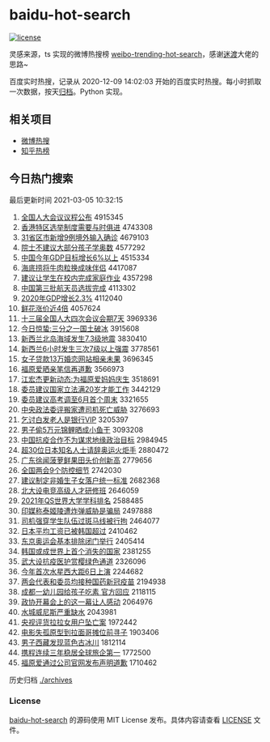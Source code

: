 # baidu-hot-search

[![license](https://img.shields.io/github/license/Arrackisarookie/baidu-hot-search)](https://github.com/Arrackisarookie/baidu-hot-search/blob/master/LICENSE)

灵感来源，ts 实现的微博热搜榜 [weibo-trending-hot-search](https://github.com/justjavac/weibo-trending-hot-search)，感谢[迷渡](https://github.com/justjavac)大佬的思路~

百度实时热搜，记录从 2020-12-09 14:02:03 开始的百度实时热搜。每小时抓取一次数据，按天[归档](./archives)。Python 实现。

## 相关项目
+ [微博热搜](https://github.com/Arrackisarookie/weibo-hot-search)
+ [知乎热榜](https://github.com/Arrackisarookie/zhihu-top-search)

## 今日热门搜索

<!-- Rank Begin -->

最后更新时间 2021-03-05 10:32:15

1. [全国人大会议议程公布](http://www.baidu.com/baidu?cl=3&tn=SE_baiduhomet8_jmjb7mjw&rsv_dl=fyb_top&fr=top1000&wd=%C8%AB%B9%FA%C8%CB%B4%F3%BB%E1%D2%E9%D2%E9%B3%CC%B9%AB%B2%BC) 4915345
1. [香港特区选举制度需要与时俱进](http://www.baidu.com/baidu?cl=3&tn=SE_baiduhomet8_jmjb7mjw&rsv_dl=fyb_top&fr=top1000&wd=%CF%E3%B8%DB%CC%D8%C7%F8%D1%A1%BE%D9%D6%C6%B6%C8%D0%E8%D2%AA%D3%EB%CA%B1%BE%E3%BD%F8) 4743308
1. [31省区市新增9例境外输入确诊](http://www.baidu.com/baidu?cl=3&tn=SE_baiduhomet8_jmjb7mjw&rsv_dl=fyb_top&fr=top1000&wd=31%CA%A1%C7%F8%CA%D0%D0%C2%D4%F69%C0%FD%BE%B3%CD%E2%CA%E4%C8%EB%C8%B7%D5%EF) 4679103
1. [院士不建议大部分孩子学奥数](http://www.baidu.com/baidu?cl=3&tn=SE_baiduhomet8_jmjb7mjw&rsv_dl=fyb_top&fr=top1000&wd=%D4%BA%CA%BF%B2%BB%BD%A8%D2%E9%B4%F3%B2%BF%B7%D6%BA%A2%D7%D3%D1%A7%B0%C2%CA%FD) 4577292
1. [中国今年GDP目标增长6%以上](http://www.baidu.com/baidu?cl=3&tn=SE_baiduhomet8_jmjb7mjw&rsv_dl=fyb_top&fr=top1000&wd=%D6%D0%B9%FA%BD%F1%C4%EAGDP%C4%BF%B1%EA%D4%F6%B3%A46%25%D2%D4%C9%CF) 4515334
1. [海底捞将牛肉粒换成味伴侣](http://www.baidu.com/baidu?cl=3&tn=SE_baiduhomet8_jmjb7mjw&rsv_dl=fyb_top&fr=top1000&wd=%BA%A3%B5%D7%C0%CC%BD%AB%C5%A3%C8%E2%C1%A3%BB%BB%B3%C9%CE%B6%B0%E9%C2%C2) 4417087
1. [建议让学生在校内完成家庭作业](http://www.baidu.com/baidu?cl=3&tn=SE_baiduhomet8_jmjb7mjw&rsv_dl=fyb_top&fr=top1000&wd=%BD%A8%D2%E9%C8%C3%D1%A7%C9%FA%D4%DA%D0%A3%C4%DA%CD%EA%B3%C9%BC%D2%CD%A5%D7%F7%D2%B5) 4357298
1. [中国第三批航天员选拔完成](http://www.baidu.com/baidu?cl=3&tn=SE_baiduhomet8_jmjb7mjw&rsv_dl=fyb_top&fr=top1000&wd=%D6%D0%B9%FA%B5%DA%C8%FD%C5%FA%BA%BD%CC%EC%D4%B1%D1%A1%B0%CE%CD%EA%B3%C9) 4113302
1. [2020年GDP增长2.3%](http://www.baidu.com/baidu?cl=3&tn=SE_baiduhomet8_jmjb7mjw&rsv_dl=fyb_top&fr=top1000&wd=2020%C4%EAGDP%D4%F6%B3%A42.3%25) 4112040
1. [鲜花涨价近4倍](http://www.baidu.com/baidu?cl=3&tn=SE_baiduhomet8_jmjb7mjw&rsv_dl=fyb_top&fr=top1000&wd=%CF%CA%BB%A8%D5%C7%BC%DB%BD%FC4%B1%B6) 4057624
1. [十三届全国人大四次会议会期7天](http://www.baidu.com/baidu?cl=3&tn=SE_baiduhomet8_jmjb7mjw&rsv_dl=fyb_top&fr=top1000&wd=%CA%AE%C8%FD%BD%EC%C8%AB%B9%FA%C8%CB%B4%F3%CB%C4%B4%CE%BB%E1%D2%E9%BB%E1%C6%DA7%CC%EC) 3969336
1. [今日惊蛰:三分之一国土破冰](http://www.baidu.com/baidu?cl=3&tn=SE_baiduhomet8_jmjb7mjw&rsv_dl=fyb_top&fr=top1000&wd=%BD%F1%C8%D5%BE%AA%D5%DD%3A%C8%FD%B7%D6%D6%AE%D2%BB%B9%FA%CD%C1%C6%C6%B1%F9) 3915608
1. [新西兰北岛海域发生7.3级地震](http://www.baidu.com/baidu?cl=3&tn=SE_baiduhomet8_jmjb7mjw&rsv_dl=fyb_top&fr=top1000&wd=%D0%C2%CE%F7%C0%BC%B1%B1%B5%BA%BA%A3%D3%F2%B7%A2%C9%FA7.3%BC%B6%B5%D8%D5%F0) 3830410
1. [新西兰6小时发生三次7级以上强震](http://www.baidu.com/baidu?cl=3&tn=SE_baiduhomet8_jmjb7mjw&rsv_dl=fyb_top&fr=top1000&wd=%D0%C2%CE%F7%C0%BC6%D0%A1%CA%B1%B7%A2%C9%FA%C8%FD%B4%CE7%BC%B6%D2%D4%C9%CF%C7%BF%D5%F0) 3778561
1. [女子贷款13万婚恋网站相亲未果](http://www.baidu.com/baidu?cl=3&tn=SE_baiduhomet8_jmjb7mjw&rsv_dl=fyb_top&fr=top1000&wd=%C5%AE%D7%D3%B4%FB%BF%EE13%CD%F2%BB%E9%C1%B5%CD%F8%D5%BE%CF%E0%C7%D7%CE%B4%B9%FB) 3696345
1. [福原爱晒亲笔信再道歉](http://www.baidu.com/baidu?cl=3&tn=SE_baiduhomet8_jmjb7mjw&rsv_dl=fyb_top&fr=top1000&wd=%B8%A3%D4%AD%B0%AE%C9%B9%C7%D7%B1%CA%D0%C5%D4%D9%B5%C0%C7%B8) 3566973
1. [江宏杰更新动态:为福原爱妈妈庆生](http://www.baidu.com/baidu?cl=3&tn=SE_baiduhomet8_jmjb7mjw&rsv_dl=fyb_top&fr=top1000&wd=%BD%AD%BA%EA%BD%DC%B8%FC%D0%C2%B6%AF%CC%AC%3A%CE%AA%B8%A3%D4%AD%B0%AE%C2%E8%C2%E8%C7%EC%C9%FA) 3518691
1. [委员建议国家立法满20岁才能工作](http://www.baidu.com/baidu?cl=3&tn=SE_baiduhomet8_jmjb7mjw&rsv_dl=fyb_top&fr=top1000&wd=%CE%AF%D4%B1%BD%A8%D2%E9%B9%FA%BC%D2%C1%A2%B7%A8%C2%FA20%CB%EA%B2%C5%C4%DC%B9%A4%D7%F7) 3442129
1. [委员建议高考调至6月首个周末](http://www.baidu.com/baidu?cl=3&tn=SE_baiduhomet8_jmjb7mjw&rsv_dl=fyb_top&fr=top1000&wd=%CE%AF%D4%B1%BD%A8%D2%E9%B8%DF%BF%BC%B5%F7%D6%C16%D4%C2%CA%D7%B8%F6%D6%DC%C4%A9) 3321655
1. [中央政法委评搬家遭司机死亡威胁](http://www.baidu.com/baidu?cl=3&tn=SE_baiduhomet8_jmjb7mjw&rsv_dl=fyb_top&fr=top1000&wd=%D6%D0%D1%EB%D5%FE%B7%A8%CE%AF%C6%C0%B0%E1%BC%D2%D4%E2%CB%BE%BB%FA%CB%C0%CD%F6%CD%FE%D0%B2) 3276693
1. [乞讨白发老人是银行VIP](http://www.baidu.com/baidu?cl=3&tn=SE_baiduhomet8_jmjb7mjw&rsv_dl=fyb_top&fr=top1000&wd=%C6%F2%CC%D6%B0%D7%B7%A2%C0%CF%C8%CB%CA%C7%D2%F8%D0%D0VIP) 3205397
1. [男子偷5万元锦鲤晒成小鱼干](http://www.baidu.com/baidu?cl=3&tn=SE_baiduhomet8_jmjb7mjw&rsv_dl=fyb_top&fr=top1000&wd=%C4%D0%D7%D3%CD%B55%CD%F2%D4%AA%BD%F5%C0%F0%C9%B9%B3%C9%D0%A1%D3%E3%B8%C9) 3093208
1. [中国抗疫合作不为谋求地缘政治目标](http://www.baidu.com/baidu?cl=3&tn=SE_baiduhomet8_jmjb7mjw&rsv_dl=fyb_top&fr=top1000&wd=%D6%D0%B9%FA%BF%B9%D2%DF%BA%CF%D7%F7%B2%BB%CE%AA%C4%B1%C7%F3%B5%D8%D4%B5%D5%FE%D6%CE%C4%BF%B1%EA) 2984945
1. [超30位日本知名人士请辞奥运火炬手](http://www.baidu.com/baidu?cl=3&tn=SE_baiduhomet8_jmjb7mjw&rsv_dl=fyb_top&fr=top1000&wd=%B3%AC30%CE%BB%C8%D5%B1%BE%D6%AA%C3%FB%C8%CB%CA%BF%C7%EB%B4%C7%B0%C2%D4%CB%BB%F0%BE%E6%CA%D6) 2880472
1. [广东徐闻菠萝鲜果田头价创新高](http://www.baidu.com/baidu?cl=3&tn=SE_baiduhomet8_jmjb7mjw&rsv_dl=fyb_top&fr=top1000&wd=%B9%E3%B6%AB%D0%EC%CE%C5%B2%A4%C2%DC%CF%CA%B9%FB%CC%EF%CD%B7%BC%DB%B4%B4%D0%C2%B8%DF) 2779656
1. [全国两会9个防控细节](http://www.baidu.com/baidu?cl=3&tn=SE_baiduhomet8_jmjb7mjw&rsv_dl=fyb_top&fr=top1000&wd=%C8%AB%B9%FA%C1%BD%BB%E19%B8%F6%B7%C0%BF%D8%CF%B8%BD%DA) 2742030
1. [建议制定非婚生子女落户统一标准](http://www.baidu.com/baidu?cl=3&tn=SE_baiduhomet8_jmjb7mjw&rsv_dl=fyb_top&fr=top1000&wd=%BD%A8%D2%E9%D6%C6%B6%A8%B7%C7%BB%E9%C9%FA%D7%D3%C5%AE%C2%E4%BB%A7%CD%B3%D2%BB%B1%EA%D7%BC) 2682368
1. [北大设电竞高级人才研修班](http://www.baidu.com/baidu?cl=3&tn=SE_baiduhomet8_jmjb7mjw&rsv_dl=fyb_top&fr=top1000&wd=%B1%B1%B4%F3%C9%E8%B5%E7%BE%BA%B8%DF%BC%B6%C8%CB%B2%C5%D1%D0%D0%DE%B0%E0) 2646059
1. [2021年QS世界大学学科排名](http://www.baidu.com/baidu?cl=3&tn=SE_baiduhomet8_jmjb7mjw&rsv_dl=fyb_top&fr=top1000&wd=2021%C4%EAQS%CA%C0%BD%E7%B4%F3%D1%A7%D1%A7%BF%C6%C5%C5%C3%FB) 2588485
1. [印媒称泰姬陵遭炸弹威胁是骗局](http://www.baidu.com/baidu?cl=3&tn=SE_baiduhomet8_jmjb7mjw&rsv_dl=fyb_top&fr=top1000&wd=%D3%A1%C3%BD%B3%C6%CC%A9%BC%A7%C1%EA%D4%E2%D5%A8%B5%AF%CD%FE%D0%B2%CA%C7%C6%AD%BE%D6) 2497888
1. [司机强穿学生队伍过斑马线被行拘](http://www.baidu.com/baidu?cl=3&tn=SE_baiduhomet8_jmjb7mjw&rsv_dl=fyb_top&fr=top1000&wd=%CB%BE%BB%FA%C7%BF%B4%A9%D1%A7%C9%FA%B6%D3%CE%E9%B9%FD%B0%DF%C2%ED%CF%DF%B1%BB%D0%D0%BE%D0) 2464077
1. [日本平均工资已被韩国超过](http://www.baidu.com/baidu?cl=3&tn=SE_baiduhomet8_jmjb7mjw&rsv_dl=fyb_top&fr=top1000&wd=%C8%D5%B1%BE%C6%BD%BE%F9%B9%A4%D7%CA%D2%D1%B1%BB%BA%AB%B9%FA%B3%AC%B9%FD) 2410462
1. [东京奥运会基本排除闭门举行](http://www.baidu.com/baidu?cl=3&tn=SE_baiduhomet8_jmjb7mjw&rsv_dl=fyb_top&fr=top1000&wd=%B6%AB%BE%A9%B0%C2%D4%CB%BB%E1%BB%F9%B1%BE%C5%C5%B3%FD%B1%D5%C3%C5%BE%D9%D0%D0) 2405414
1. [韩国或成世界上首个消失的国家](http://www.baidu.com/baidu?cl=3&tn=SE_baiduhomet8_jmjb7mjw&rsv_dl=fyb_top&fr=top1000&wd=%BA%AB%B9%FA%BB%F2%B3%C9%CA%C0%BD%E7%C9%CF%CA%D7%B8%F6%CF%FB%CA%A7%B5%C4%B9%FA%BC%D2) 2381255
1. [武大设抗疫医护赏樱绿色通道](http://www.baidu.com/baidu?cl=3&tn=SE_baiduhomet8_jmjb7mjw&rsv_dl=fyb_top&fr=top1000&wd=%CE%E4%B4%F3%C9%E8%BF%B9%D2%DF%D2%BD%BB%A4%C9%CD%D3%A3%C2%CC%C9%AB%CD%A8%B5%C0) 2326096
1. [今年首次水星西大距6日上演](http://www.baidu.com/baidu?cl=3&tn=SE_baiduhomet8_jmjb7mjw&rsv_dl=fyb_top&fr=top1000&wd=%BD%F1%C4%EA%CA%D7%B4%CE%CB%AE%D0%C7%CE%F7%B4%F3%BE%E06%C8%D5%C9%CF%D1%DD) 2244682
1. [两会代表和委员均接种国药新冠疫苗](http://www.baidu.com/baidu?cl=3&tn=SE_baiduhomet8_jmjb7mjw&rsv_dl=fyb_top&fr=top1000&wd=%C1%BD%BB%E1%B4%FA%B1%ED%BA%CD%CE%AF%D4%B1%BE%F9%BD%D3%D6%D6%B9%FA%D2%A9%D0%C2%B9%DA%D2%DF%C3%E7) 2194938
1. [成都一幼儿园给孩子吃素 官方回应](http://www.baidu.com/baidu?cl=3&tn=SE_baiduhomet8_jmjb7mjw&rsv_dl=fyb_top&fr=top1000&wd=%B3%C9%B6%BC%D2%BB%D3%D7%B6%F9%D4%B0%B8%F8%BA%A2%D7%D3%B3%D4%CB%D8%20%B9%D9%B7%BD%BB%D8%D3%A6) 2118115
1. [政协开幕会上的这一幕让人感动](http://www.baidu.com/baidu?cl=3&tn=SE_baiduhomet8_jmjb7mjw&rsv_dl=fyb_top&fr=top1000&wd=%D5%FE%D0%AD%BF%AA%C4%BB%BB%E1%C9%CF%B5%C4%D5%E2%D2%BB%C4%BB%C8%C3%C8%CB%B8%D0%B6%AF) 2064976
1. [水城威尼斯严重缺水](http://www.baidu.com/baidu?cl=3&tn=SE_baiduhomet8_jmjb7mjw&rsv_dl=fyb_top&fr=top1000&wd=%CB%AE%B3%C7%CD%FE%C4%E1%CB%B9%D1%CF%D6%D8%C8%B1%CB%AE) 2043981
1. [央视评货拉拉女用户坠亡案](http://www.baidu.com/baidu?cl=3&tn=SE_baiduhomet8_jmjb7mjw&rsv_dl=fyb_top&fr=top1000&wd=%D1%EB%CA%D3%C6%C0%BB%F5%C0%AD%C0%AD%C5%AE%D3%C3%BB%A7%D7%B9%CD%F6%B0%B8) 1972442
1. [电影失孤原型到拉面哥摊位前寻子](http://www.baidu.com/baidu?cl=3&tn=SE_baiduhomet8_jmjb7mjw&rsv_dl=fyb_top&fr=top1000&wd=%B5%E7%D3%B0%CA%A7%B9%C2%D4%AD%D0%CD%B5%BD%C0%AD%C3%E6%B8%E7%CC%AF%CE%BB%C7%B0%D1%B0%D7%D3) 1903406
1. [男子西藏发现蓝色古冰川](http://www.baidu.com/baidu?cl=3&tn=SE_baiduhomet8_jmjb7mjw&rsv_dl=fyb_top&fr=top1000&wd=%C4%D0%D7%D3%CE%F7%B2%D8%B7%A2%CF%D6%C0%B6%C9%AB%B9%C5%B1%F9%B4%A8) 1812114
1. [携程连续三年稳居全球旅企第一](http://www.baidu.com/baidu?cl=3&tn=SE_baiduhomet8_jmjb7mjw&rsv_dl=fyb_top&fr=top1000&wd=%D0%AF%B3%CC%C1%AC%D0%F8%C8%FD%C4%EA%CE%C8%BE%D3%C8%AB%C7%F2%C2%C3%C6%F3%B5%DA%D2%BB) 1772500
1. [福原爱通过公司官网发布声明道歉](http://www.baidu.com/baidu?cl=3&tn=SE_baiduhomet8_jmjb7mjw&rsv_dl=fyb_top&fr=top1000&wd=%B8%A3%D4%AD%B0%AE%CD%A8%B9%FD%B9%AB%CB%BE%B9%D9%CD%F8%B7%A2%B2%BC%C9%F9%C3%F7%B5%C0%C7%B8) 1710462
<!-- Rank End -->

历史归档 [./archives](./archives)

### License

[baidu-hot-search](https://github.com/Arrackisarookie/baidu-hot-search) 的源码使用 MIT License 发布。具体内容请查看 [LICENSE](./LICENSE) 文件。
